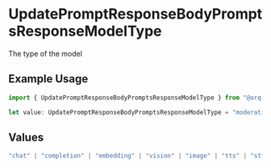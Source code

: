 # UpdatePromptResponseBodyPromptsResponseModelType

The type of the model

## Example Usage

```typescript
import { UpdatePromptResponseBodyPromptsResponseModelType } from "@orq-ai/node/models/operations";

let value: UpdatePromptResponseBodyPromptsResponseModelType = "moderations";
```

## Values

```typescript
"chat" | "completion" | "embedding" | "vision" | "image" | "tts" | "stt" | "rerank" | "moderations"
```
